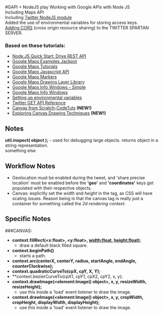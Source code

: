 #GAPI + NodeJS play
Working with Google APIs with Node JS <br>
Including Maps API <br>
Including [Twitter NodeJS module](https://www.npmjs.com/package/twitter)<br>
Added the use of environmental variables for storing access keys.<br>
[Adding CORS](http://enable-cors.org/server_expressjs.html) (cross origin resource sharing) to the TWITTER SPARTAN SERVER.<br>

### Based on these tutorials:
- [Node.JS Quick Start: Drive REST API](https://developers.google.com/drive/v3/web/quickstart/nodejs)
- [Google Maps Examples Jackpot](https://developers.google.com/maps/documentation/javascript/examples/)
- [Google Maps Tutorials](https://developers.google.com/maps/tutorials/)
- [Google Maps Javascript API](https://developers.google.com/maps/documentation/javascript/tutorial)
- [Google Maps Markers](https://developers.google.com/maps/documentation/javascript/markers)
- [Google Maps Drawing Layer Library](https://developers.google.com/maps/documentation/javascript/drawinglayer)
- [Google Maps Info Windows - Simple](https://developers.google.com/maps/documentation/javascript/examples/infowindow-simple)
- [Google Maps Info Windows](https://developers.google.com/maps/documentation/javascript/infowindows)
- [Setting up environmental variables](http://thewebivore.com/super-simple-environment-variables-node-js/)
- [Twitter GET API Reference](https://dev.twitter.com/rest/reference/get/search/tweets)
- [Canvas from Scratch-CodeTuts](http://code.tutsplus.com/series/canvas-from-scratch--net-19650) **(NEW!)**
- [Exploring Canvas Drawing Techniques](http://perfectionkills.com/exploring-canvas-drawing-techniques/) **(NEW!)**

## Notes

**util.inspect( object );** - used for debugging large objects. returns object in a string representation.<br>
something else

## Workflow Notes
- Geolocation must be enabled during the tweet, and 'share precise location' must be enabled before the **'geo'** and 
**'coordinates'** keys get populated with their respective objects.<br>
- Canvas: explicitly set the *width* and *height* in the tag, as CSS will have scaling issues. Reason being is that 
the canvas tag is really just a container for something called the *2d rendering context*.<br>


## Specific Notes
###CANVAS:
- **context.fillRect(<x:float>, <y:float>, <width:float>, <height:float>);**
    - draw a default black filled square.
- **context.beginPath()** 
    - starts a path.
- **context.arc(centerX, centerY, radius, startAngle, endAngle, counterClockwise);** 
- **context.quadraticCurveTo(cpX, cpY, X, Y);**
- **context.bezierCurveTo(cpX1, cpY1, cpX2, cpY2, x, y);
- **context.drawImage(<element:Image() object>, x, y, resizeWidth, resizeHeight);** 
    - use this inside a 'load' event listener to draw the image.
- **context.drawImage(<element:Image() object>, x, y, cropWidth, cropHeight, displayWidth, displayHeight);** 
    - use this inside a 'load' event listener to draw the image.


